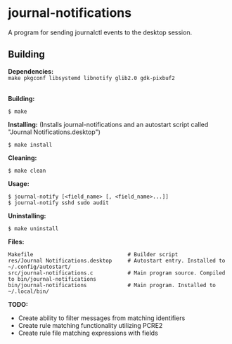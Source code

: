 # journal-notifications
A program for sending journalctl events to the desktop session.

## Building<br>
**Dependencies:**<br>
`make pkgconf libsystemd libnotify glib2.0 gdk-pixbuf2`<br>
<br>

**Building:**
```
$ make
```

**Installing:** (Installs journal-notifications and an autostart script called "Journal Notifications.desktop")
```
$ make install
```

**Cleaning:**
```
$ make clean
```

**Usage:**
```
$ journal-notify [<field_name> [, <field_name>...]]
$ journal-notify sshd sudo audit
```


**Uninstalling:**
```
$ make uninstall
```

**Files:**
```
Makefile                              # Builder script
res/Journal Notifications.desktop     # Autostart entry. Installed to ~/.config/autostart/
src/journal-notifications.c           # Main program source. Compiled to bin/journal-notifications
bin/journal-notifications             # Main program. Installed to ~/.local/bin/
```

**TODO:**<br>
- Create ability to filter messages from matching identifiers
- Create rule matching functionality utilizing PCRE2
- Create rule file matching expressions with fields